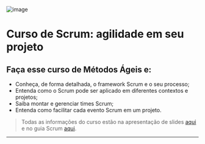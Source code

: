 ![image](https://github.com/AndreCoutinhom/agility_teams_study/assets/91290799/c037ba58-df06-4c86-9e04-b737d6fc5d1f)

# Curso de Scrum: agilidade em seu projeto

## Faça esse curso de Métodos Ágeis e:

* Conheça, de forma detalhada, o framework Scrum e o seu processo;
* Entenda como o Scrum pode ser aplicado em diferentes contextos e projetos;
* Saiba montar e gerenciar times Scrum;
* Entenda como facilitar cada evento Scrum em um projeto.

> Todas as informações do curso estão na apresentação de slides [aqui](/Scrum%3A%20agilidade%20em%20seu%20projeto/Alura-PDF-Slides-Scrum-Agilidade%2Bem%2Bseus%2Bprojetos.pdf) e no guia Scrum [aqui](/Scrum%3A%20agilidade%20em%20seu%20projeto/2020-Scrum-Guide-US.pdf).

---
